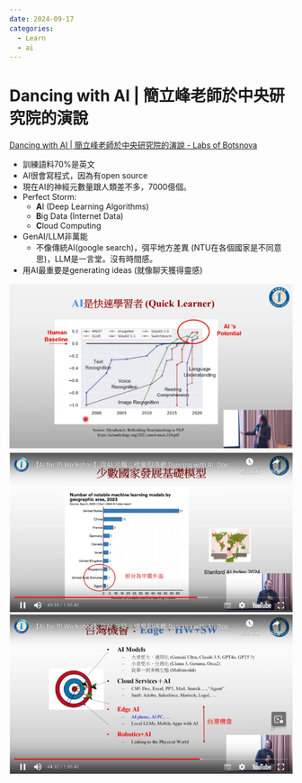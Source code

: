 ```yaml
---
date: 2024-09-17
categories:
  - Learn
  - ai
---
```


# Dancing with AI | 簡立峰老師於中央研究院的演說


[Dancing with AI | 簡立峰老師於中央研究院的演說 - Labs of Botsnova](https://labs.botsnova.com/2024/09/16/dancing-with-ai/)

- 訓練語料70%是英文
- AI很會寫程式，因為有open source
- 現在AI的神經元數量跟人類差不多，7000億個。
- Perfect Storm:
    - **A**I (Deep Learning Algorithms)
    - **B**ig Data (Internet Data)
    - **C**loud Computing
- GenAI/LLM非萬能
    - 不像傳統AI(google search)，弭平地方差異 (NTU在各個國家是不同意思)，LLM是一言堂。沒有時間感。
- 用AI最重要是generating ideas (就像聊天獲得靈感)

![dancing with AI](../../../assets/blog/2024/dancing-with-ai_quick-learner.png)
![dancing with AI](../../../assets/blog/2024/dancing-with-ai_minor-country.png)
![dancing with AI](../../../assets/blog/2024/dancing-with-ai_edge-taiwan-chance.png)



